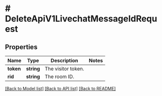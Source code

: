 # # DeleteApiV1LivechatMessageIdRequest

## Properties

Name | Type | Description | Notes
------------ | ------------- | ------------- | -------------
**token** | **string** | The visitor token. |
**rid** | **string** | The room ID. |

[[Back to Model list]](../../README.md#models) [[Back to API list]](../../README.md#endpoints) [[Back to README]](../../README.md)
